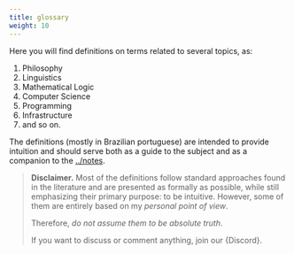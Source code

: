 ```yaml
---
title: glossary
weight: 10
---
```


Here you will find definitions on terms related to several topics, as:

1. Philosophy
2. Linguistics
3. Mathematical Logic
4. Computer Science
5. Programming
6. Infrastructure
7. and so on.

The definitions (mostly in Brazilian portuguese) are intended to provide intuition and should serve both as a guide to the subject and as a companion to the [../notes](../notes/index.md).

> <red>__Disclaimer.__</red> Most of the definitions follow standard approaches found in the literature and are presented as formally as possible, while still emphasizing their primary purpose: to be intuitive. However, some of them are entirely based on my _personal point of view_.  
>
> Therefore, _do not assume them to be absolute truth_.
>
> If you want to discuss or comment anything, join our {Discord}.
